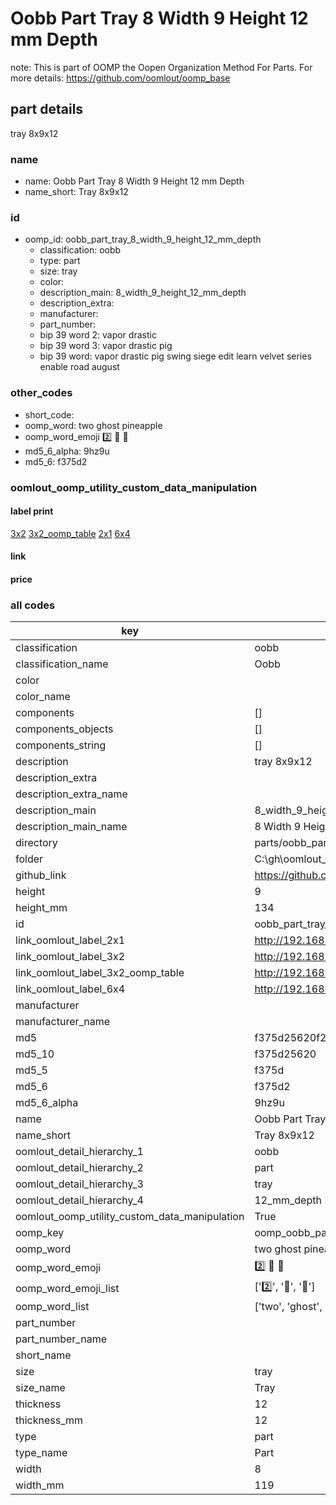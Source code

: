 # Oobb Part Tray 8 Width 9 Height 12 mm Depth  

note: This is part of OOMP the Oopen Organization Method For Parts. For more details: https://github.com/oomlout/oomp_base

##  part details
  



tray 8x9x12



### name
* name: Oobb Part Tray 8 Width 9 Height 12 mm Depth
* name_short: Tray 8x9x12 
### id
* oomp_id: oobb_part_tray_8_width_9_height_12_mm_depth
  * classification: oobb
  * type: part
  * size: tray
  * color: 
  * description_main: 8_width_9_height_12_mm_depth
  * description_extra: 
  * manufacturer: 
  * part_number: 
  * bip 39 word 2: vapor drastic
  * bip 39 word 3: vapor drastic pig
  * bip 39 word: vapor drastic pig swing siege edit learn velvet series enable road august

### other_codes
* short_code: 
* oomp_word: two ghost pineapple
* oomp_word_emoji :two: :ghost: :pineapple:
* md5_6_alpha: 9hz9u
* md5_6: f375d2






### oomlout_oomp_utility_custom_data_manipulation
#### label print
[3x2](http://192.168.1.245:1112/?label=oomp%209hz9u)
[3x2_oomp_table](http://192.168.1.108:1112/?label=oomp%209hz9u)
[2x1](http://192.168.1.242:1112/?label=oomp%209hz9u)
[6x4](http://192.168.1.55:1112/?label=oomp%209hz9u)    

#### link

                              

#### price







### all codes 
| key | value |  
| --- | --- |  
| classification | oobb |  
| classification_name | Oobb |  
| color |  |  
| color_name |  |  
| components | [] |  
| components_objects | [] |  
| components_string | [] |  
| description | tray 8x9x12 |  
| description_extra |  |  
| description_extra_name |  |  
| description_main | 8_width_9_height_12_mm_depth |  
| description_main_name | 8 Width 9 Height 12 mm Depth |  
| directory | parts/oobb_part_tray_8_width_9_height_12_mm_depth |  
| folder | C:\gh\oomlout_oobb_version_4_generated_parts\parts\oobb_part_tray_8_width_9_height_12_mm_depth |  
| github_link | https://github.com/oomlout/oomlout_oomp_part_src/tree/main/parts/oobb_part_tray_8_width_9_height_12_mm_depth |  
| height | 9 |  
| height_mm | 134 |  
| id | oobb_part_tray_8_width_9_height_12_mm_depth |  
| link_oomlout_label_2x1 | http://192.168.1.242:1112/?label=oomp%209hz9u |  
| link_oomlout_label_3x2 | http://192.168.1.245:1112/?label=oomp%209hz9u |  
| link_oomlout_label_3x2_oomp_table | http://192.168.1.108:1112/?label=oomp%209hz9u |  
| link_oomlout_label_6x4 | http://192.168.1.55:1112/?label=oomp%209hz9u |  
| manufacturer |  |  
| manufacturer_name |  |  
| md5 | f375d25620f20fd919e40dc14910978b |  
| md5_10 | f375d25620 |  
| md5_5 | f375d |  
| md5_6 | f375d2 |  
| md5_6_alpha | 9hz9u |  
| name | Oobb Part Tray 8 Width 9 Height 12 mm Depth |  
| name_short | Tray 8x9x12  |  
| oomlout_detail_hierarchy_1 | oobb |  
| oomlout_detail_hierarchy_2 | part |  
| oomlout_detail_hierarchy_3 | tray |  
| oomlout_detail_hierarchy_4 | 12_mm_depth |  
| oomlout_oomp_utility_custom_data_manipulation | True |  
| oomp_key | oomp_oobb_part_tray_8_width_9_height_12_mm_depth |  
| oomp_word | two ghost pineapple |  
| oomp_word_emoji | :two: :ghost: :pineapple: |  
| oomp_word_emoji_list | [':two:', ':ghost:', ':pineapple:'] |  
| oomp_word_list | ['two', 'ghost', 'pineapple'] |  
| part_number |  |  
| part_number_name |  |  
| short_name |  |  
| size | tray |  
| size_name | Tray |  
| thickness | 12 |  
| thickness_mm | 12 |  
| type | part |  
| type_name | Part |  
| width | 8 |  
| width_mm | 119 |  
